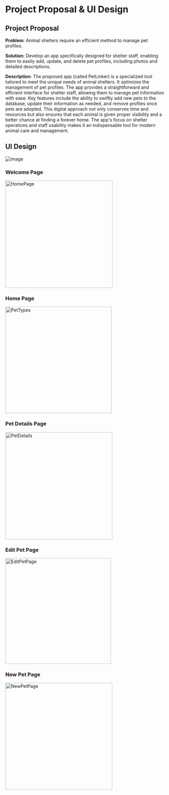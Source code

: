 # Project Proposal & UI Design

## Project Proposal ##

**Problem**: Animal shelters require an efficient method to manage pet profiles.

**Solution**: Develop an app specifically designed for shelter staff, enabling them to easily add, update, and delete pet profiles, including photos and detailed descriptions.

**Description**: The proposed app (called PetLinker) is a specialized tool tailored to meet the unique needs of animal shelters. It optimizes the management of pet profiles. The app provides a straightforward and efficient interface for shelter staff, allowing them to manage pet information with ease. Key features include the ability to swiftly add new pets to the database, update their information as needed, and remove profiles once pets are adopted. This digital approach not only conserves time and resources but also ensures that each animal is given proper visibility and a better chance at finding a forever home. The app's focus on shelter operations and staff usability makes it an indispensable tool for modern animal care and management.

## UI Design ##

![image](https://github.com/MinseokBUZZ/PetLinker/assets/91091267/2bda971c-b77e-4701-99a1-757a277f95ac)

### Welcome Page ###
<img width="337" alt="HomePage" src="https://github.com/MinseokBUZZ/PetLinker/assets/91091267/6a4bec7d-d425-4927-94b0-7d47513689ab">

### Home Page ###
<img width="334" alt="PetTypes" src="https://github.com/MinseokBUZZ/PetLinker/assets/91091267/d2bb6459-ab4c-44d3-bd18-7f318c8984c9">

### Pet Details Page ###
<img width="336" alt="PetDetails" src="https://github.com/MinseokBUZZ/PetLinker/assets/91091267/00d2825a-e579-45ef-bf4e-b2b0f25a1ff8">

### Edit Pet Page ###
<img width="332" alt="EditPetPage" src="https://github.com/MinseokBUZZ/PetLinker/assets/91091267/1f4ec6b5-0c67-47af-b0e3-0ba43ba677fd">

### New Pet Page ###
<img width="336" alt="NewPetPage" src="https://github.com/MinseokBUZZ/PetLinker/assets/91091267/73ef33a7-760e-4ce0-900c-c66e7c4d145e">






